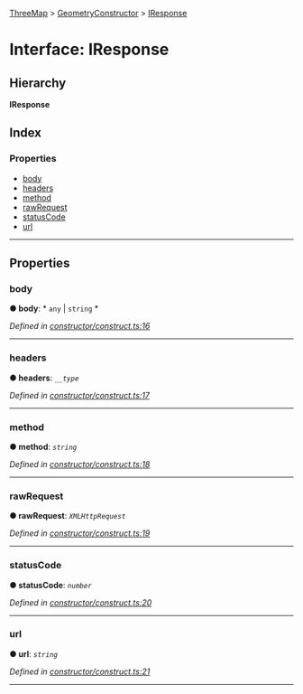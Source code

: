 [ThreeMap](../README.md) > [GeometryConstructor](../modules/geometryconstructor.md) > [IResponse](../interfaces/geometryconstructor.iresponse.md)

# Interface: IResponse

## Hierarchy

**IResponse**

## Index

### Properties

* [body](geometryconstructor.iresponse.md#body)
* [headers](geometryconstructor.iresponse.md#headers)
* [method](geometryconstructor.iresponse.md#method)
* [rawRequest](geometryconstructor.iresponse.md#rawrequest)
* [statusCode](geometryconstructor.iresponse.md#statuscode)
* [url](geometryconstructor.iresponse.md#url)

---

## Properties

<a id="body"></a>

###  body

**● body**: * `any` &#124; `string`
*

*Defined in [constructor/construct.ts:16](https://github.com/areknawo/Three-Map/blob/41e1f78/src/constructor/construct.ts#L16)*

___
<a id="headers"></a>

###  headers

**● headers**: *`__type`*

*Defined in [constructor/construct.ts:17](https://github.com/areknawo/Three-Map/blob/41e1f78/src/constructor/construct.ts#L17)*

___
<a id="method"></a>

###  method

**● method**: *`string`*

*Defined in [constructor/construct.ts:18](https://github.com/areknawo/Three-Map/blob/41e1f78/src/constructor/construct.ts#L18)*

___
<a id="rawrequest"></a>

###  rawRequest

**● rawRequest**: *`XMLHttpRequest`*

*Defined in [constructor/construct.ts:19](https://github.com/areknawo/Three-Map/blob/41e1f78/src/constructor/construct.ts#L19)*

___
<a id="statuscode"></a>

###  statusCode

**● statusCode**: *`number`*

*Defined in [constructor/construct.ts:20](https://github.com/areknawo/Three-Map/blob/41e1f78/src/constructor/construct.ts#L20)*

___
<a id="url"></a>

###  url

**● url**: *`string`*

*Defined in [constructor/construct.ts:21](https://github.com/areknawo/Three-Map/blob/41e1f78/src/constructor/construct.ts#L21)*

___

